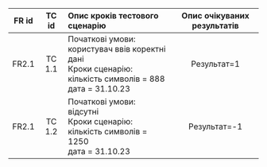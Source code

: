 |FR id|TC id|Опис кроків тестового сценарію|Опис очікуваних результатів|
|:-----:|:-----:|:-----|:-----:|
|FR2.1|TC 1.1|Початкові умови: користувач ввів коректні дані<br> Кроки сценарію:<br> кількість символів = 888<br> дата = 31.10.23|Результат=1|
|FR2.1|TC 1.2|Початкові умови: відсутні<br> Кроки сценарію:<br> кількість символів = 1250 <br> дата = 31.10.23|Результат=-1|

